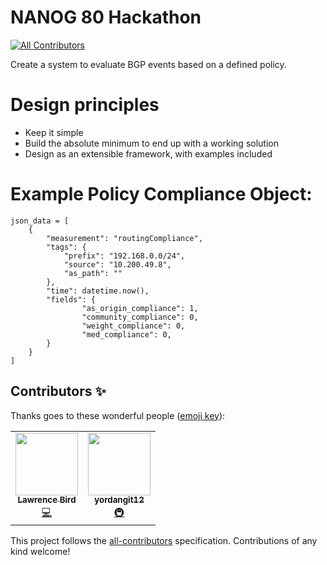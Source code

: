 # NANOG 80 Hackathon
<!-- ALL-CONTRIBUTORS-BADGE:START - Do not remove or modify this section -->
[![All Contributors](https://img.shields.io/badge/all_contributors-2-orange.svg?style=flat-square)](#contributors-)
<!-- ALL-CONTRIBUTORS-BADGE:END -->

Create a system to evaluate BGP events based on a defined policy.

# Design principles

- Keep it simple
- Build the absolute minimum to end up with a working solution
- Design as an extensible framework, with examples included


# Example Policy Compliance Object:

```
json_data = [
    {
        "measurement": "routingCompliance",
        "tags": {
            "prefix": "192.168.0.0/24",
            "source": "10.200.49.8",
            "as_path": ""
        },
        "time": datetime.now(),
        "fields": {
                "as_origin_compliance": 1,
                "community_compliance": 0,
                "weight_compliance": 0,
                "med_compliance": 0,
        }
    }
]
```

## Contributors ✨

Thanks goes to these wonderful people ([emoji key](https://allcontributors.org/docs/en/emoji-key)):

<!-- ALL-CONTRIBUTORS-LIST:START - Do not remove or modify this section -->
<!-- prettier-ignore-start -->
<!-- markdownlint-disable -->
<table>
  <tr>
    <td align="center"><a href="https://github.com/TheBirdsNest"><img src="https://avatars3.githubusercontent.com/u/31070227?v=4" width="100px;" alt=""/><br /><sub><b>Lawrence Bird</b></sub></a><br /><a href="https://github.com/petermoorey/NANOG-80-Hackathon/commits?author=TheBirdsNest" title="Code">💻</a></td>
    <td align="center"><a href="https://github.com/yordangit12"><img src="https://avatars1.githubusercontent.com/u/47042822?v=4" width="100px;" alt=""/><br /><sub><b>yordangit12</b></sub></a><br /><a href="#infra-yordangit12" title="Infrastructure (Hosting, Build-Tools, etc)">🚇</a></td>
  </tr>
</table>

<!-- markdownlint-enable -->
<!-- prettier-ignore-end -->
<!-- ALL-CONTRIBUTORS-LIST:END -->

This project follows the [all-contributors](https://github.com/all-contributors/all-contributors) specification. Contributions of any kind welcome!